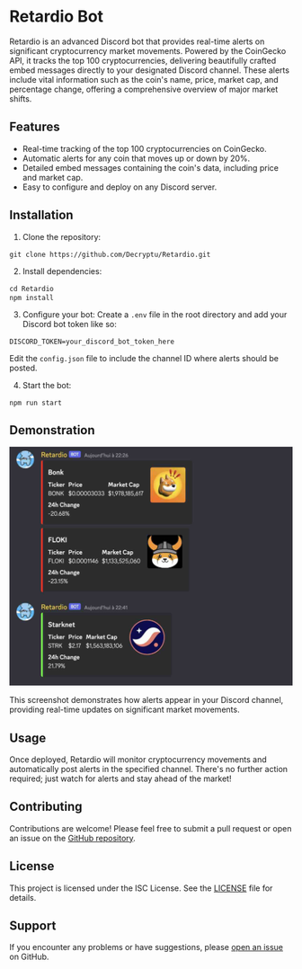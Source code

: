 # Retardio Bot

Retardio is an advanced Discord bot that provides real-time alerts on significant cryptocurrency market movements. Powered by the CoinGecko API, it tracks the top 100 cryptocurrencies, delivering beautifully crafted embed messages directly to your designated Discord channel. These alerts include vital information such as the coin's name, price, market cap, and percentage change, offering a comprehensive overview of major market shifts.

## Features

- Real-time tracking of the top 100 cryptocurrencies on CoinGecko.
- Automatic alerts for any coin that moves up or down by 20%.
- Detailed embed messages containing the coin's data, including price and market cap.
- Easy to configure and deploy on any Discord server.

## Installation

1. Clone the repository:
```
git clone https://github.com/Decryptu/Retardio.git
```

2. Install dependencies:
```
cd Retardio
npm install
```

3. Configure your bot:
Create a `.env` file in the root directory and add your Discord bot token like so:
```
DISCORD_TOKEN=your_discord_bot_token_here
```
Edit the `config.json` file to include the channel ID where alerts should be posted.

4. Start the bot:
```
npm run start
```

## Demonstration

![Retardio Bot in action](/images/screen.jpeg)

This screenshot demonstrates how alerts appear in your Discord channel, providing real-time updates on significant market movements.

## Usage

Once deployed, Retardio will monitor cryptocurrency movements and automatically post alerts in the specified channel. There's no further action required; just watch for alerts and stay ahead of the market!

## Contributing

Contributions are welcome! Please feel free to submit a pull request or open an issue on the [GitHub repository](https://github.com/Decryptu/Retardio/issues).

## License

This project is licensed under the ISC License. See the [LICENSE](LICENSE) file for details.

## Support

If you encounter any problems or have suggestions, please [open an issue](https://github.com/Decryptu/Retardio/issues) on GitHub.